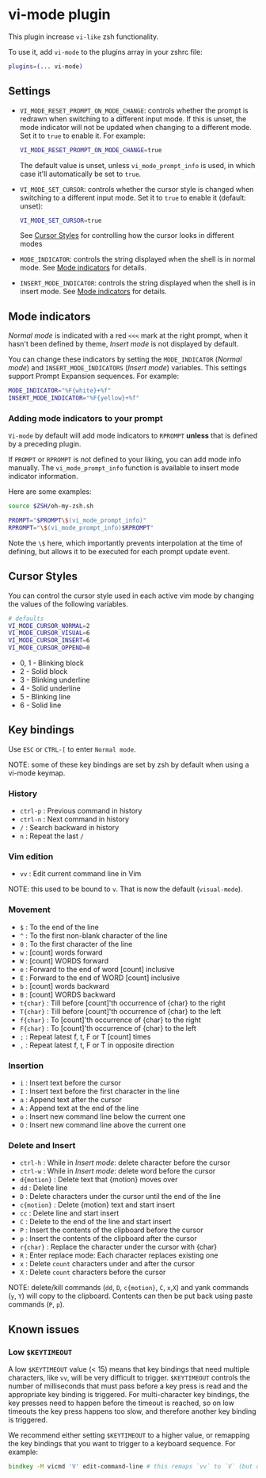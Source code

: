 # vi-mode plugin

This plugin increase `vi-like` zsh functionality.

To use it, add `vi-mode` to the plugins array in your zshrc file:

```zsh
plugins=(... vi-mode)
```

## Settings

-   `VI_MODE_RESET_PROMPT_ON_MODE_CHANGE`: controls whether the prompt is
    redrawn when switching to a different input mode. If this is unset, the mode
    indicator will not be updated when changing to a different mode. Set it to
    `true` to enable it. For example:

    ```zsh
    VI_MODE_RESET_PROMPT_ON_MODE_CHANGE=true
    ```

    The default value is unset, unless `vi_mode_prompt_info` is used, in which
    case it'll automatically be set to `true`.

-   `VI_MODE_SET_CURSOR`: controls whether the cursor style is changed when
    switching to a different input mode. Set it to `true` to enable it (default:
    unset):

    ```zsh
    VI_MODE_SET_CURSOR=true
    ```

    See [Cursor Styles](#cursor-styles) for controlling how the cursor looks in
    different modes

-   `MODE_INDICATOR`: controls the string displayed when the shell is in normal
    mode. See [Mode indicators](#mode-indicators) for details.

-   `INSERT_MODE_INDICATOR`: controls the string displayed when the shell is in
    insert mode. See [Mode indicators](#mode-indicators) for details.

## Mode indicators

_Normal mode_ is indicated with a red `<<<` mark at the right prompt, when it
hasn't been defined by theme, _Insert mode_ is not displayed by default.

You can change these indicators by setting the `MODE_INDICATOR` (_Normal mode_)
and `INSERT_MODE_INDICATORS` (_Insert mode_) variables. This settings support
Prompt Expansion sequences. For example:

```zsh
MODE_INDICATOR="%F{white}+%f"
INSERT_MODE_INDICATOR="%F{yellow}+%f"
```

### Adding mode indicators to your prompt

`Vi-mode` by default will add mode indicators to `RPROMPT` **unless** that is
defined by a preceding plugin.

If `PROMPT` or `RPROMPT` is not defined to your liking, you can add mode info
manually. The `vi_mode_prompt_info` function is available to insert mode
indicator information.

Here are some examples:

```bash
source $ZSH/oh-my-zsh.sh

PROMPT="$PROMPT\$(vi_mode_prompt_info)"
RPROMPT="\$(vi_mode_prompt_info)$RPROMPT"
```

Note the `\$` here, which importantly prevents interpolation at the time of
defining, but allows it to be executed for each prompt update event.

## Cursor Styles

You can control the cursor style used in each active vim mode by changing the
values of the following variables.

```zsh
# defaults
VI_MODE_CURSOR_NORMAL=2
VI_MODE_CURSOR_VISUAL=6
VI_MODE_CURSOR_INSERT=6
VI_MODE_CURSOR_OPPEND=0
```

-   0, 1 - Blinking block
-   2 - Solid block
-   3 - Blinking underline
-   4 - Solid underline
-   5 - Blinking line
-   6 - Solid line

## Key bindings

Use `ESC` or `CTRL-[` to enter `Normal mode`.

NOTE: some of these key bindings are set by zsh by default when using a vi-mode
keymap.

### History

-   `ctrl-p` : Previous command in history
-   `ctrl-n` : Next command in history
-   `/` : Search backward in history
-   `n` : Repeat the last `/`

### Vim edition

-   `vv` : Edit current command line in Vim

NOTE: this used to be bound to `v`. That is now the default (`visual-mode`).

### Movement

-   `$` : To the end of the line
-   `^` : To the first non-blank character of the line
-   `0` : To the first character of the line
-   `w` : [count] words forward
-   `W` : [count] WORDS forward
-   `e` : Forward to the end of word [count] inclusive
-   `E` : Forward to the end of WORD [count] inclusive
-   `b` : [count] words backward
-   `B` : [count] WORDS backward
-   `t{char}` : Till before [count]'th occurrence of {char} to the right
-   `T{char}` : Till before [count]'th occurrence of {char} to the left
-   `f{char}` : To [count]'th occurrence of {char} to the right
-   `F{char}` : To [count]'th occurrence of {char} to the left
-   `;` : Repeat latest f, t, F or T [count] times
-   `,` : Repeat latest f, t, F or T in opposite direction

### Insertion

-   `i` : Insert text before the cursor
-   `I` : Insert text before the first character in the line
-   `a` : Append text after the cursor
-   `A` : Append text at the end of the line
-   `o` : Insert new command line below the current one
-   `O` : Insert new command line above the current one

### Delete and Insert

-   `ctrl-h` : While in _Insert mode_: delete character before the cursor
-   `ctrl-w` : While in _Insert mode_: delete word before the cursor
-   `d{motion}` : Delete text that {motion} moves over
-   `dd` : Delete line
-   `D` : Delete characters under the cursor until the end of the line
-   `c{motion}` : Delete {motion} text and start insert
-   `cc` : Delete line and start insert
-   `C` : Delete to the end of the line and start insert
-   `P` : Insert the contents of the clipboard before the cursor
-   `p` : Insert the contents of the clipboard after the cursor
-   `r{char}` : Replace the character under the cursor with {char}
-   `R` : Enter replace mode: Each character replaces existing one
-   `x` : Delete `count` characters under and after the cursor
-   `X` : Delete `count` characters before the cursor

NOTE: delete/kill commands (`dd`, `D`, `c{motion}`, `C`, `x`,`X`) and yank
commands (`y`, `Y`) will copy to the clipboard. Contents can then be put back
using paste commands (`P`, `p`).

## Known issues

### Low `$KEYTIMEOUT`

A low `$KEYTIMEOUT` value (< 15) means that key bindings that need multiple
characters, like `vv`, will be very difficult to trigger. `$KEYTIMEOUT` controls
the number of milliseconds that must pass before a key press is read and the
appropriate key binding is triggered. For multi-character key bindings, the key
presses need to happen before the timeout is reached, so on low timeouts the key
press happens too slow, and therefore another key binding is triggered.

We recommend either setting `$KEYTIMEOUT` to a higher value, or remapping the
key bindings that you want to trigger to a keyboard sequence. For example:

```zsh
bindkey -M vicmd 'V' edit-command-line # this remaps `vv` to `V` (but overrides `visual-mode`)
```
